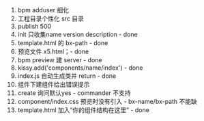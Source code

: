 1. bpm adduser 细化
2. 工程目录个性化 src 目录
3. publish 500
4. init 只收集name version description - done
5. template.html 的 bx-path - done
6. 预览文件 x5.html；- done
7. bpm preview 建 server - done
8. kissy.add('components/name/index') - done
9. index.js 自动生成类并 return - done
10. 组件下建组件给出错误提示
11. create 询问默认yes - commander 不支持
12. component/index.css 预览时没有引入 - bx-name/bx-path 不能缺
13. template.html 加入“你的组件结构在这里” - done